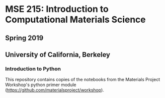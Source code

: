 # MSE 215: Introduction to Computational Materials Science 
## Spring 2019
## University of California, Berkeley

### Introduction to Python

This repository contains copies of the notebooks from the Materials Project Workshop's python primer module (https://github.com/materialsproject/workshop).
